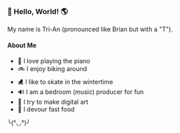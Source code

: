 ### 👋 Hello, World! 🌎

My name is Tri-An (pronounced like Brian but with a "T").

#### About Me

- 🎹 I love playing the piano
- 🚲 I enjoy biking around
- ⛸ I like to skate in the wintertime
- 🔊 I am a bedroom (music) producer for fun
- 🎨 I try to make digital art
- 🍔 I devour fast food

╰(°◡°)╯
